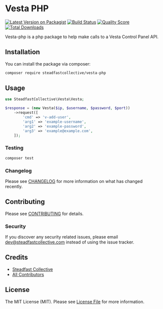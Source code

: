 # Vesta PHP

[![Latest Version on Packagist](https://img.shields.io/packagist/v/steadfastcollective/vesta-php.svg?style=flat-square)](https://packagist.org/packages/steadfastcollective/vesta-php)
[![Build Status](https://img.shields.io/travis/steadfastcollective/vesta-php/master.svg?style=flat-square)](https://travis-ci.org/steadfastcollective/vesta-php)
[![Quality Score](https://img.shields.io/scrutinizer/g/steadfastcollective/vesta-php.svg?style=flat-square)](https://scrutinizer-ci.com/g/steadfastcollective/vesta-php)
[![Total Downloads](https://img.shields.io/packagist/dt/steadfastcollective/vesta-php.svg?style=flat-square)](https://packagist.org/packages/steadfastcollective/vesta-php)

Vesta-php is a php package to help make calls to a Vesta Control Panel API.

## Installation

You can install the package via composer:

```bash
composer require steadfastcollective/vesta-php
```

## Usage

``` php
use SteadfastCollective\Vesta\Vesta;

$response = (new Vesta($ip, $username, $password, $port))
    ->request([
        'cmd' => 'v-add-user',
        'arg1' => 'example-username',
        'arg2' => 'example-password',
        'arg3' => 'example@example.com',
    ]);
```

### Testing

``` bash
composer test
```

### Changelog

Please see [CHANGELOG](CHANGELOG.md) for more information on what has changed recently.

## Contributing

Please see [CONTRIBUTING](CONTRIBUTING.md) for details.

### Security

If you discover any security related issues, please email dev@steadfastcollective.com instead of using the issue tracker.

## Credits

- [Steadfast Collective](https://github.com/steadfastcollective)
- [All Contributors](../../contributors)

## License

The MIT License (MIT). Please see [License File](LICENSE.md) for more information.
